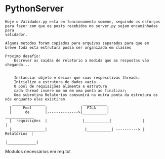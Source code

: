 # PythonServer
    Hoje o Validador.py esta em funcionamento somene, seguindo os esforços para fazer com que os posts recebidos no server.py sejam encaminhadas para
    validador.
    
    Alguns metodos foram copiados para arquivos separados para que em breve toda esta estrutura possa ser organizada em classes
    
    Proximo desafio:
        Escrever as saidas de relatorio a medida que as respostas vão chegando...


        Instanciar objeto e deixar que suas respesctivas threads:
        Inicializo a estrutura de dados vazia...
        O pool de requisições alimenta a estrutura
        cada thread insere um nó em uma ponta ao finalizar;
        Uma subrotina Relatorios consumirá na outra ponta da estrutura os nós enquanto eles existirem.     
       _______________                 ___________  
      |     Pool      |               |  FILA     |  
      |      de       |-------------->|___________|                _____________  
      |  requisições  |                |___________|              |             |
      |_______________|                 |___________| ----------> | Relatórios  |
                                                                  |_____________|

        
Modulos necessários em req.txt

